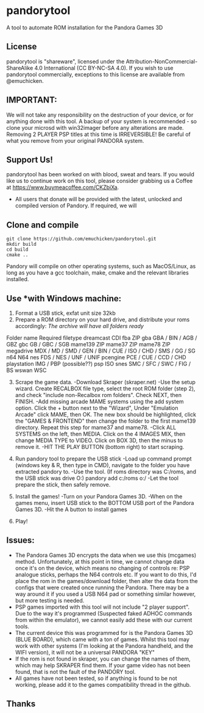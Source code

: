 # pandorytool
A tool to automate ROM installation for the Pandora Games 3D

## License
pandorytool is "shareware", licensed under the Attribution-NonCommercial-ShareAlike 4.0 International (CC BY-NC-SA 4.0). If you wish to use pandorytool commercially, exceptions to this license are available from @emuchicken.

## IMPORTANT:
We will not take any responsibility on the destruction of your device, or for anything done with this tool.
A backup of your system is recommended - so clone your microsd with win32imager before any alterations are made.  Removing 2 PLAYER PSP titles at this time is IRREVERSIBLE!  Be careful of what you remove from your original PANDORA system.

## Support Us!
pandorytool has been worked on with blood, sweat and tears.  If you would like us to continue work on this tool, please consider grabbing us a Coffee at https://www.buymeacoffee.com/CKZbiXa.  
* All users that donate will be provided with the latest, unlocked and compiled version of Pandory.  If required, we will 

## Clone and compile
```
git clone https://github.com/emuchicken/pandorytool.git
mkdir build
cd build
cmake ..
```

Pandory will compile on other operating systems, such as MacOS/Linux, as long as you have a gcc toolchain, make, cmake and the relevant libraries installed.

## Use *with Windows machine:

1. Format a USB stick, exfat unit size 32kb
2. Prepare a ROM directory on your hard drive, and distribute your roms accordingly: *The archive will have all folders ready*
	
  Folder name						Required filetype
	dreamcast						CDI
	fba								ZIP
	gba								GBA / BIN / AGB / GBZ
	gbc								GB / GBC / SGB
	mame139							ZIP
	mame37							ZIP
	mame78							ZIP
	megadrive						MDX / MD / SMD / GEN / BIN / CUE / ISO / CHD / SMS / GG / SG
	n64								N64
	nes								FDS / NES / UNF / UNIF
	pcengine						PCE / CUE / CCD / CHD
	playstation						IMG / PBP (possible??)
	psp								ISO
	snes							SMC / SFC / SWC / FIG / BS
	wswan							WSC

3. Scrape the game data.
	-Download Skraper (skraper.net)
	-Use the setup wizard. Create RECALBOX file type, select the root ROM folder (step 2), and check "include non-Recalbox rom folders".  Check NEXT, then FINISH.
	-Add missing arcade MAME systems using the add system option.  Click the + button next to the "Wizard", Under "Emulation Arcade" click MAME, then OK.  The new box should be highlighted, click the "GAMES & FRONTEND" then change the folder to the first mame139 directory.  Repeat this step for mame37 and mame78.
	-Click ALL SYSTEMS on the left, then MEDIA.  Click on the 4 IMAGES MIX, then change MEDIA TYPE to VIDEO.  Click on BOX 3D, then the minus to remove it.
	-HIT THE PLAY BUTTON (bottom right) to start scraping.

4. Run pandory tool to prepare the USB stick
	-Load up command prompt (windows key & R, then type in CMD), navigate to the folder you have extracted pandory to.
	-Use the tool.  (If roms directory was C:/roms, and the USB stick was drive O:)
			pandory add c:/roms o:/
	-Let the tool prepare the stick, then safely remove.

5. Install the games!
	-Turn on your Pandora Games 3D.
	-When on the games menu, insert USB stick to the BOTTOM USB port of the Pandora Games 3D.
	-Hit the A button to install games

6. Play!

## Issues:
- The Pandora Games 3D encrypts the data when we use this (mcgames) method.  Unfortunately, at this point in time, we cannot change data once it's on the device, which means no changing of controls re: PSP analogue sticks, perhaps the N64 controls etc. If you want to do this, I'd place the rom in the games/download folder, then alter the data from the configs that were created once running the Pandora.  There may be a way around it if you used a USB N64 pad or something similar however, but more testing is needed.
- PSP games imported with this tool will not include "2 player support".  Due to the way it's programmed (Suspected faked ADHOC commands from within the emulator), we cannot easily add these with our current tools.
- The current device this was programmed for is the Pandora Games 3D (BLUE BOARD), which came with a ton of games.  Whilst this tool may work with other systems (I'm looking at the Pandora handheld, and the WIFI version), it will not be a universal PANDORA "KEY"
- If the rom is not found in skraper, you can change the names of them, which may help SKRAPER find them.  If your game video has not been found, that is not the fault of the PANDORY tool.
- All games have not been tested, so if anything is found to be not working, please add it to the games compatibility thread in the github.

## Thanks
